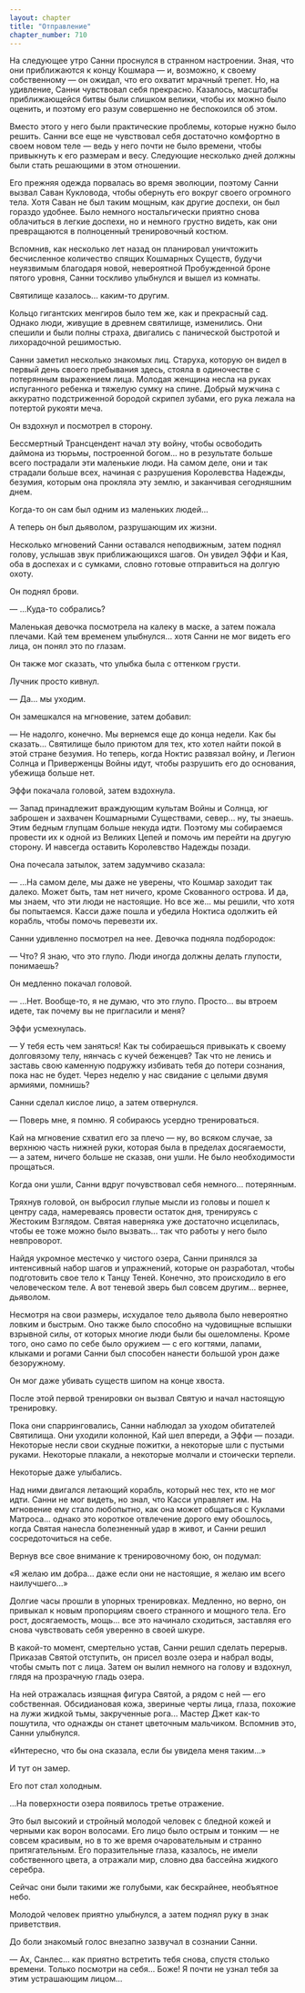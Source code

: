 ```yaml
---
layout: chapter
title: "Отправление"
chapter_number: 710
---
```


На следующее утро Санни проснулся в странном настроении. Зная, что они приближаются к концу Кошмара — и, возможно, к своему собственному — он ожидал, что его охватит мрачный трепет. Но, на удивление, Санни чувствовал себя прекрасно. Казалось, масштабы приближающейся битвы были слишком велики, чтобы их можно было оценить, и поэтому его разум совершенно не беспокоился об этом.

Вместо этого у него были практические проблемы, которые нужно было решить. Санни все еще не чувствовал себя достаточно комфортно в своем новом теле — ведь у него почти не было времени, чтобы привыкнуть к его размерам и весу. Следующие несколько дней должны были стать решающими в этом отношении.

Его прежняя одежда порвалась во время эволюции, поэтому Санни вызвал Саван Кукловода, чтобы обернуть его вокруг своего огромного тела. Хотя Саван не был таким мощным, как другие доспехи, он был гораздо удобнее. Было немного ностальгически приятно снова облачиться в легкие доспехи, но и немного грустно видеть, как они превращаются в полноценный тренировочный костюм.

Вспомнив, как несколько лет назад он планировал уничтожить бесчисленное количество спящих Кошмарных Существ, будучи неуязвимым благодаря новой, невероятной Пробужденной броне пятого уровня, Санни тоскливо улыбнулся и вышел из комнаты.

Святилище казалось... каким-то другим.

Кольцо гигантских менгиров было тем же, как и прекрасный сад. Однако люди, живущие в древнем святилище, изменились. Они спешили и были полны страха, двигались с панической быстротой и лихорадочной решимостью.

Санни заметил несколько знакомых лиц. Старуха, которую он видел в первый день своего пребывания здесь, стояла в одиночестве с потерянным выражением лица. Молодая женщина несла на руках испуганного ребенка и тяжелую сумку на спине. Добрый мужчина с аккуратно подстриженной бородой скрипел зубами, его рука лежала на потертой рукояти меча.

Он вздохнул и посмотрел в сторону.

Бессмертный Трансцендент начал эту войну, чтобы освободить даймона из тюрьмы, построенной богом... но в результате больше всего пострадали эти маленькие люди. На самом деле, они и так страдали больше всех, начиная с разрушения Королевства Надежды, безумия, которым она прокляла эту землю, и заканчивая сегодняшним днем.

Когда-то он сам был одним из маленьких людей...

А теперь он был дьяволом, разрушающим их жизни.

Несколько мгновений Санни оставался неподвижным, затем поднял голову, услышав звук приближающихся шагов. Он увидел Эффи и Кая, оба в доспехах и с сумками, словно готовые отправиться на долгую охоту.

Он поднял брови.

— ...Куда-то собрались?

Маленькая девочка посмотрела на калеку в маске, а затем пожала плечами. Кай тем временем улыбнулся... хотя Санни не мог видеть его лица, он понял это по глазам.

Он также мог сказать, что улыбка была с оттенком грусти.

Лучник просто кивнул.

— Да... мы уходим.

Он замешкался на мгновение, затем добавил:

— Не надолго, конечно. Мы вернемся еще до конца недели. Как бы сказать... Святилище было приютом для тех, кто хотел найти покой в этой стране безумия. Но теперь, когда Ноктис развязал войну, и Легион Солнца и Приверженцы Войны идут, чтобы разрушить его до основания, убежища больше нет.

Эффи покачала головой, затем вздохнула.

— Запад принадлежит враждующим культам Войны и Солнца, юг заброшен и захвачен Кошмарными Существами, север... ну, ты знаешь. Этим бедным глупцам больше некуда идти. Поэтому мы собираемся провести их к одной из Великих Цепей и помочь им перейти на другую сторону. И навсегда оставить Королевство Надежды позади.

Она почесала затылок, затем задумчиво сказала:

— ...На самом деле, мы даже не уверены, что Кошмар заходит так далеко. Может быть, там нет ничего, кроме Скованного острова. И да, мы знаем, что эти люди не настоящие. Но все же... мы решили, что хотя бы попытаемся. Касси даже пошла и убедила Ноктиса одолжить ей корабль, чтобы помочь перевезти их.

Санни удивленно посмотрел на нее. Девочка подняла подбородок:

— Что? Я знаю, что это глупо. Люди иногда должны делать глупости, понимаешь?

Он медленно покачал головой.

— ...Нет. Вообще-то, я не думаю, что это глупо. Просто... вы втроем идете, так почему вы не пригласили и меня?

Эффи усмехнулась.

— У тебя есть чем заняться! Как ты собираешься привыкать к своему долговязому телу, нянчась с кучей беженцев? Так что не ленись и заставь свою каменную подружку избивать тебя до потери сознания, пока нас не будет. Через неделю у нас свидание с целыми двумя армиями, помнишь?

Санни сделал кислое лицо, а затем отвернулся.

— Поверь мне, я помню. Я собираюсь усердно тренироваться.

Кай на мгновение схватил его за плечо — ну, во всяком случае, за верхнюю часть нижней руки, которая была в пределах досягаемости, — а затем, ничего больше не сказав, они ушли. Не было необходимости прощаться.

Когда они ушли, Санни вдруг почувствовал себя немного... потерянным.

Тряхнув головой, он выбросил глупые мысли из головы и пошел к центру сада, намереваясь провести остаток дня, тренируясь с Жестоким Взглядом. Святая наверняка уже достаточно исцелилась, чтобы ее тоже можно было вызвать... так что работы у него было невпроворот.

Найдя укромное местечко у чистого озера, Санни принялся за интенсивный набор шагов и упражнений, которые он разработал, чтобы подготовить свое тело к Танцу Теней. Конечно, это происходило в его человеческом теле. А вот теневой зверь был совсем другим... вернее, дьяволом.

Несмотря на свои размеры, исхудалое тело дьявола было невероятно ловким и быстрым. Оно также было способно на чудовищные вспышки взрывной силы, от которых многие люди были бы ошеломлены. Кроме того, оно само по себе было оружием — с его когтями, лапами, клыками и рогами Санни был способен нанести большой урон даже безоружному.

Он мог даже убивать существ шипом на конце хвоста.

После этой первой тренировки он вызвал Святую и начал настоящую тренировку.

Пока они спарринговались, Санни наблюдал за уходом обитателей Святилища. Они уходили колонной, Кай шел впереди, а Эффи — позади. Некоторые несли свои скудные пожитки, а некоторые шли с пустыми руками. Некоторые плакали, а некоторые молчали и стоически терпели.

Некоторые даже улыбались.

Над ними двигался летающий корабль, который нес тех, кто не мог идти. Санни не мог видеть, но знал, что Касси управляет им. На мгновение ему стало любопытно, как она может общаться с Куклами Матроса... однако это короткое отвлечение дорого ему обошлось, когда Святая нанесла болезненный удар в живот, и Санни решил сосредоточиться на себе.

Вернув все свое внимание к тренировочному бою, он подумал:

«Я желаю им добра... даже если они не настоящие, я желаю им всего наилучшего...»

Долгие часы прошли в упорных тренировках. Медленно, но верно, он привыкал к новым пропорциям своего странного и мощного тела. Его рост, досягаемость, мощь... все это начинало сходиться, заставляя его снова чувствовать себя уверенно в своей шкуре.

В какой-то момент, смертельно устав, Санни решил сделать перерыв. Приказав Святой отступить, он присел возле озера и набрал воды, чтобы смыть пот с лица. Затем он вылил немного на голову и вздохнул, глядя на прозрачную гладь озера.

На ней отражалась изящная фигура Святой, а рядом с ней — его собственная. Обсидиановая кожа, звериные черты лица, глаза, похожие на лужи жидкой тьмы, закрученные рога... Мастер Джет как-то пошутила, что однажды он станет цветочным мальчиком. Вспомнив это, Санни улыбнулся.

«Интересно, что бы она сказала, если бы увидела меня таким...»

И тут он замер.

Его пот стал холодным.

...На поверхности озера появилось третье отражение.

Это был высокий и стройный молодой человек с бледной кожей и черными как ворон волосами. Его лицо было острым и тонким — не совсем красивым, но в то же время очаровательным и странно притягательным. Его поразительные глаза, казалось, не имели собственного цвета, а отражали мир, словно два бассейна жидкого серебра.

Сейчас они были такими же голубыми, как бескрайнее, необъятное небо.

Молодой человек приятно улыбнулся, а затем поднял руку в знак приветствия.

До боли знакомый голос внезапно зазвучал в сознании Санни.

— Ах, Санлес... как приятно встретить тебя снова, спустя столько времени. Только посмотри на себя... Боже! Я почти не узнал тебя за этим устрашающим лицом...
